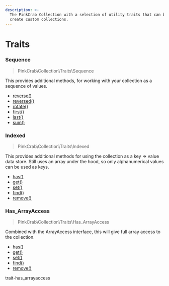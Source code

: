 ```yaml
---
description: >-
  The PinkCrab Collection with a selection of utility traits that can be used to
  create custom collections.
---
```


# Traits

### Sequence 

> PinkCrab\Collection\Traits\Sequence

This provides additional methods, for working with your collection as a sequence of values. 

* [reverse\(\)](./trait-sequence.md#sequence-reverse)
* [reversed\(\)](./trait-sequence.md#sequence-reversed)
* [rotate\(\)](./trait-sequence.md#sequence-rotate)
* [first\(\)](./trait-sequence.md#sequence-first)
* [last\(\)](./trait-sequence.md#sequence-last)
* [sum\(\)](./trait-sequence.md#sequence-sum)

### Indexed

> PinkCrab\Collection\Traits\Indexed

This provides additional methods for using the collection as a key =&gt; value data store. Still uses an array under the hood, so only alphanumerical values can be used as keys.

* [has\(\)](./trait-indexed.md#indexed-has)
* [get\(\)](./trait-indexed.md#indexed-get)
* [set\(\)](./trait-indexed.md#indexed-set)
* [find\(\)](./trait-indexed.md#indexed-find)
* [remove\(\)](./trait-indexed.md#indexed-remove)

### Has_ArrayAccess

> PinkCrab\Collection\Traits\Has_ArrayAccess

Combined with the ArrayAccess interface, this will give full array access to the collection.

* [has\(\)](./trait-has_arrayaccess.md#Has_ArrayAccess)
* [get\(\)](./trait-has_arrayaccess.md#indexed-get)
* [set\(\)](./trait-has_arrayaccess.md#indexed-set)
* [find\(\)](./trait-has_arrayaccess.md#indexed-find)
* [remove\(\)](./trait-has_arrayaccess.md#indexed-remove)



trait-has_arrayaccess

